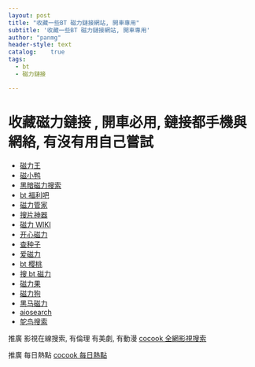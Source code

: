```yaml
---
layout: post
title: "收藏一些BT 磁力鏈接網站, 開車專用"
subtitle: '收藏一些BT 磁力鏈接網站, 開車專用'
author: "panmg"
header-style: text
catalog:    true
tags:
  - bt 
  - 磁力鏈接

---
```




# 收藏磁力鏈接 , 開車必用, 鏈接都手機與網絡, 有沒有用自己嘗試

*   [磁力王](https://search.cocook.cn/redirect?url==https://ciliwang.org/)
*   [磁小鸭](https://search.cocook.cn/redirect?url==https://www.cixiaoya.cc/)
*   [黑暗磁力搜索](https://search.cocook.cn/redirect?url==https://www.iheian.co/)
*   [bt 福利吧](https://search.cocook.cn/redirect?url==https://t.cn/AiBQ5Tic)
*   [磁力管家](https://search.cocook.cn/redirect?url==http://7pp.me)
*   [搜片神器](https://search.cocook.cn/redirect?url==https://letbt.vip/)
*   [磁力 WIKI](https://search.cocook.cn/redirect?url==https://www.ciliwiki.net/search/%E5%90%8D%E4%BE%A6%E6%8E%A2%E6%9F%AF%E5%8D%97-1-time.html)
*   [开心磁力](https://search.cocook.cn/redirect?url==http://cili78.xyz/)
*   [查种子](https://search.cocook.cn/redirect?url==https://chazhongzi01.com/)
*   [爱磁力](https://search.cocook.cn/redirect?url==https://www.icili.cc/)
*   [bt 樱桃](https://search.cocook.cn/redirect?url==https://www.btcherries.org/)
*   [搜 bt 磁力](https://search.cocook.cn/redirect?url==https://www.sobt.me/)
*   [磁力果](https://search.cocook.cn/redirect?url==https://ciliguo.cc)
*   [磁力狗](https://search.cocook.cn/redirect?url==https://www.cilidog.biz/)
*   [黑马磁力](https://search.cocook.cn/redirect?url==https://heimacili.icu/)
*   [aiosearch](https://search.cocook.cn/redirect?url==https://www.aiosearch.com/)
*   [鸵鸟搜索](https://search.cocook.cn/redirect?url==http://bt.ituoniao.com.cn/)

推廣 影視在線搜索, 有倫理 有美劇, 有動漫   [cocook 全網影視搜索](https://search.cocook.cn/)

推廣 每日熱點   [cocook 每日熱點](https://blog.cocook.cn/)

